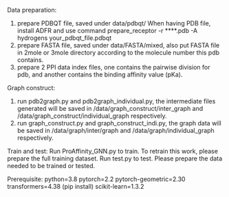 Data preparation:
1. prepare PDBQT file, saved under data/pdbqt/
   When having PDB file, install ADFR and use command  prepare_receptor -r ****.pdb -A hydrogens your_pdbqt_file.pdbqt 
3. prepare FASTA file, saved under data/FASTA/mixed, also put FASTA file in 2mole or 3mole directory according to the molecule number this pdb contains.
4. prepare 2 PPI data index files, one contains the pairwise division for pdb, and another contains the binding affinity value (pKa).

Graph construct:
1. run pdb2graph.py and pdb2graph_individual.py, the intermediate files generated will be saved in /data/graph_construct/inter_graph and /data/graph_construct/individual_graph respectively.
2. run graph_construct.py and graph_construct_indi.py, the graph data will be saved in /data/graph/inter/graph and /data/graph/individual_graph respectively.

Train and test:
Run ProAffinity_GNN.py to train. To retrain this work, please prepare the full training dataset.
Run test.py to test. 
Please prepare the data needed to be trained or tested.

Prerequisite:
python=3.8
pytorch=2.2
pytorch-geometric=2.30
transformers=4.38 (pip install)
scikit-learn=1.3.2
